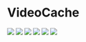 # VideoCache
[![](https://img.shields.io/badge/platform-android-orange.svg)](https://github.com/iwdael) [![](https://img.shields.io/badge/language-java-yellow.svg)](https://github.com/iwdael) [![](https://jitpack.io/v/iwdael/videocache.svg)](https://jitpack.io/#iwdael/videocache) [![](https://img.shields.io/badge/build-passing-brightgreen.svg)](https://github.com/iwdael) [![](https://img.shields.io/badge/license-apache--2.0-green.svg)](https://github.com/iwdael) [![](https://img.shields.io/badge/api-19+-green.svg)](https://github.com/iwdael)
